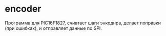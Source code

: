 # encoder
Программа для PIC16F1827, счиатает шаги энкоднра, делает поправки (при ошибках), и отправляет  данные по SPI.
